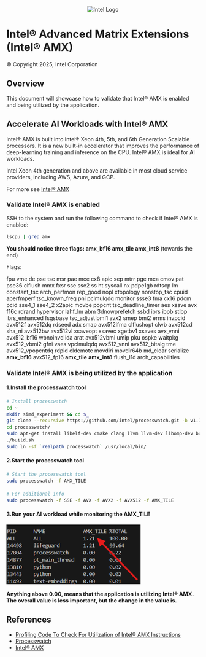 
<p align="center">
  <img src="https://github.com/intel/optimized-cloud-recipes/blob/main/images/logo-classicblue-800px.png?raw=true" alt="Intel Logo" width="250"/>
</p>

# Intel® Advanced Matrix Extensions (Intel® AMX)

© Copyright 2025, Intel Corporation

## Overview

This document will showcase how to validate that Intel® AMX is enabled and being utilized by the application.

## Accelerate AI Workloads with Intel® AMX

Intel® AMX is built into Intel® Xeon 4th, 5th, and 6th Generation Scalable processors. It is a new built-in accelerator that improves the performance of deep-learning training and inference on the CPU. Intel® AMX is ideal for AI workloads.

Intel Xeon 4th generation and above are available in most cloud service providers, including AWS, Azure, and GCP.

For more see [Intel® AMX](https://www.intel.com/content/www/us/en/products/docs/accelerator-engines/advanced-matrix-extensions/overview.html)

### Validate Intel® AMX is enabled

SSH to the system and run the following command to check if Intel® AMX is enabled:

```bash
lscpu | grep amx
```

**You should notice three flags: amx_bf16 amx_tile amx_int8** (towards the end)

Flags:

fpu vme de pse tsc msr pae mce cx8 apic sep mtrr pge mca cmov pat pse36 clflush mmx fxsr sse sse2 ss ht syscall nx pdpe1gb rdtscp lm constant_tsc arch_perfmon rep_good nopl xtopology nonstop_tsc cpuid aperfmperf tsc_known_freq pni pclmulqdq monitor ssse3 fma cx16 pdcm pcid sse4_1 sse4_2 x2apic movbe popcnt tsc_deadline_timer aes xsave avx f16c rdrand hypervisor lahf_lm abm 3dnowprefetch ssbd ibrs ibpb stibp ibrs_enhanced fsgsbase tsc_adjust bmi1 avx2 smep bmi2 erms invpcid avx512f avx512dq rdseed adx smap avx512ifma clflushopt clwb avx512cd sha_ni avx512bw avx512vl xsaveopt xsavec xgetbv1 xsaves avx_vnni avx512_bf16 wbnoinvd ida arat avx512vbmi umip pku ospke waitpkg avx512_vbmi2 gfni vaes vpclmulqdq avx512_vnni avx512_bitalg tme avx512_vpopcntdq rdpid cldemote movdiri movdir64b md_clear serialize **amx_bf16** avx512_fp16 **amx_tile** **amx_int8** flush_l1d arch_capabilities

### Validate Intel® AMX is being utilized by the application

#### 1.Install the processwatch tool

```bash
# Install processwatch 
cd ~
mkdir simd_experiment && cd $_
git clone --recursive https://github.com/intel/processwatch.git -b v1.1
cd processwatch/
sudo apt-get install libelf-dev cmake clang llvm llvm-dev libomp-dev build-essential binutils-dev libcapstone-dev libbpf-dev -y
./build.sh
sudo ln -sf `realpath processwatch` /usr/local/bin/
```

#### 2.Start the processwatch tool

```bash
# Start the processwatch tool
sudo processwatch -f AMX_TILE

# For additional info 
sudo processwatch -f SSE -f AVX -f AVX2 -f AVX512 -f AMX_TILE
```

#### 3.Run your AI workload while monitoring the AMX_TILE

<img src="https://github.com/intel/optimized-cloud-recipes/blob/main/images/amx.png?raw=true" alt="AMX" width="350"/>

**Anything above 0.00, means that the application is utilizing Intel® AMX. The overall value is less important, but the change in the value is.**

## References

- [Profiling Code To Check For Utilization of Intel® AMX Instructions](https://community.intel.com/t5/Blogs/Tech-Innovation/Cloud/Profiling-Code-To-Check-For-Utilization-of-Intel-AMX/post/1523871)
- [Processwatch](<https://github.com/intel/processwatch>)
- [Intel® AMX](https://www.intel.com/content/www/us/en/products/docs/accelerator-engines/advanced-matrix-extensions/overview.html)
